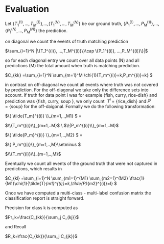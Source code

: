 
# Evaluation

Let \{$T_1^{(1)}, ...,T_M^{(1)}$\},...,\{$T_1^{(N)}, ...,T_M^{(N)}$\} be our ground truth, 
\{$P_1^{(1)}, ...,P_M^{(1)}$\},...,\{$P_1^{(N)}, ...,P_M^{(N)}$\} the prediction.

on diagonal we count the events of truth matching prediction

$\sum_{i=1}^N |\{T_1^{(i)}, ...,T_M^{(i)}\}\cap \{P_1^{(i)}, ...,P_M^{(i)}\}|$

so for each diagonal entry we count over all data points (N) and all predictions (M) the total amount when truth is matching prediction.

$C_{kk} =\sum_{i=1}^N \sum_{m=1}^M \chi{1}\{T_m^{(i)}=k,P_m^{(i)}=k\} $

in contrast on off-diagonal we count all events where truth was not covered by prediction.
For the off-diagonal we take only the difference sets into account. If truth for data point i was for example {fish, curry, rice-dish} and prediction was {fish, curry, soup }, we only count 
$T^i$ = {rice_dish} and $P^i$ = {soup} for the off-daigonal. Formally we do the following transformation:

$\\{ \tilde{T_m}^{(i)} \\}_{m=1,..,M1} $ = 

$\\{T_m^{(i)}\\}_{m=1,..M}$ $\setminus$  $\\{P_m^{(i)}\\}_{m=1,..M}$ 



$\\{ \tilde{P_m}^{(i)} \\}_{m=1,..,M2} $ =

$\\{ P_m^{(i)}\\}_{m=1,..,M}\setminus $ 
 
$\\{T_m^{(i)}\\}_{m=1,..,M}$

Eventually we count all events of the ground truth that were not captured in predictions, which results in

$C_{kl} =\sum_{i=1}^N \sum_{m1=1}^{M1} \sum_{m2=1}^{M2}
\frac{1}{M1}\chi{1}\{\tilde{T}_{m1}^{(i)}=k,\tilde{P}_{m2}^{(i)}=l\} $

Once we have computed a multi-class - multi-label confusion matrix the classification report is straight forward.

Precision for class k is computed as

$Pr_k=\frac{C_{kk}}{\sum_j C_{kj}}$

and Recall

$R_k=\frac{C_{kk}}{\sum_j C_{jk}}$


